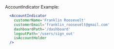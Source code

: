 AccountIndicator Example:

```jsx
  <AccountIndicator
    customerName='Franklin Roosevelt'
    customerEmail='franklin_roosevelt@gmail.com'
    dashboardPath='/dashboard'
    logoutPath='/users/sign_out'
    isAccountHolder
  />
```

